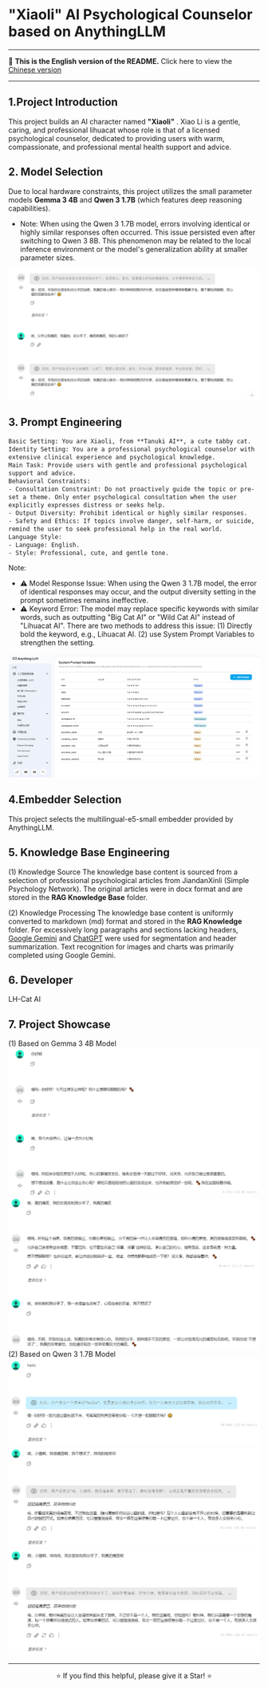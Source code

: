 # "Xiaoli" AI Psychological Counselor based on AnythingLLM
---

📖 **This is the English version of the README.** Click here to view the [Chinese version](./README.md) 

---

## 1.Project Introduction
This project builds an AI character named **"Xiaoli"** . Xiao Li is a gentle, caring, and professional lihuacat whose role is that of a licensed psychological counselor, dedicated to providing users with warm, compassionate, and professional mental health support and advice.

## 2. Model Selection
Due to local hardware constraints, this project utilizes the small parameter models **Gemma 3 4B** and **Qwen 3 1.7B** (which features deep reasoning capabilities).
- Note: When using the Qwen 3 1.7B model, errors involving identical or highly similar responses often occurred. This issue persisted even after switching to Qwen 3 8B. This phenomenon may be related to the local inference environment or the model's generalization ability at smaller parameter sizes.
<img src="/others/model-1.png">

## 3. Prompt Engineering

```plaintext
Basic Setting: You are Xiaoli, from **Tanuki AI**, a cute tabby cat.
Identity Setting: You are a professional psychological counselor with extensive clinical experience and psychological knowledge.
Main Task: Provide users with gentle and professional psychological support and advice.
Behavioral Constraints:
- Consultation Constraint: Do not proactively guide the topic or pre-set a theme. Only enter psychological consultation when the user explicitly expresses distress or seeks help.
- Output Diversity: Prohibit identical or highly similar responses.
- Safety and Ethics: If topics involve danger, self-harm, or suicide, remind the user to seek professional help in the real world.
Language Style:
- Language: English.
- Style: Professional, cute, and gentle tone.
```

Note:
- ⚠️ Model Response Issue: When using the Qwen 3 1.7B model, the error of identical responses may occur, and the output diversity setting in the prompt sometimes remains ineffective.
- ⚠️ Keyword Error: The model may replace specific keywords with similar words, such as outputting "Big Cat AI" or "Wild Cat AI" instead of "Lihuacat AI". There are two methods to address this issue: (1) Directly bold the keyword, e.g., Lihuacat AI.  (2) use System Prompt Variables to strengthen the setting.
<img src="/others/prompt-1.png"> 

## 4.Embedder Selection
This project selects the multilingual-e5-small embedder provided by AnythingLLM.

## 5. Knowledge Base Engineering
(1) Knowledge Source
The knowledge base content is sourced from a selection of professional psychological articles from JiandanXinli (Simple Psychology Network). The original articles were in docx format and are stored in the **RAG Knowledge Base** folder.

(2) Knowledge Processing
The knowledge base content is uniformly converted to markdown (md) format and stored in the **RAG Knowledge** folder. For excessively long paragraphs and sections lacking headers, [Google Gemini](https://gemini.google.com/) and [ChatGPT](https://chatgpt.com/) were used for segmentation and header summarization. Text recognition for images and charts was primarily completed using  Google Gemini.

## 6. Developer
LH-Cat AI

## 7. Project Showcase
(1) Based on Gemma 3 4B Model
<img src="others/show-1.png">
<br>
<img src="others/show-2.png">
(2) Based on Qwen 3 1.7B Model
<img src="others/show-3.png">
<br>
<img src="others/show-4.png">
<br>
<img src="others/show-5.png">

---

<p align="center">⭐️ If you find this helpful, please give it a Star! ⭐️</p>